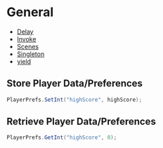 # General

- [Delay](/General/Delay.md)
- [Invoke](/General/Invoke.md)
- [Scenes](/General/Scenes.md)
- [Singleton](/General/Singleton.md)
- [yield](/General/yield.md)

## Store Player Data/Preferences

```csharp
PlayerPrefs.SetInt("highScore", highScore);
```

## Retrieve Player Data/Preferences

```csharp
PlayerPrefs.GetInt("highScore", 0);
```
